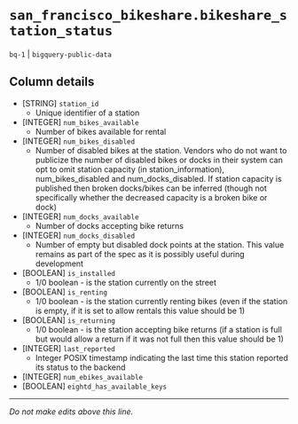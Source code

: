 # `san_francisco_bikeshare.bikeshare_station_status`
`bq-1` | `bigquery-public-data`

## Column details
* [STRING]    `station_id`
  - Unique identifier of a station
* [INTEGER]   `num_bikes_available`
  - Number of bikes available for rental
* [INTEGER]   `num_bikes_disabled`
  - Number of disabled bikes at the station. Vendors who do not want to publicize the number of disabled bikes or docks in their system can opt to omit station capacity (in station_information), num_bikes_disabled and num_docks_disabled. If station capacity is published then broken docks/bikes can be inferred (though not specifically whether the decreased capacity is a broken bike or dock)
* [INTEGER]   `num_docks_available`
  - Number of docks accepting bike returns
* [INTEGER]   `num_docks_disabled`
  - Number of empty but disabled dock points at the station. This value remains as part of the spec as it is possibly useful during development
* [BOOLEAN]   `is_installed`
  - 1/0 boolean - is the station currently on the street
* [BOOLEAN]   `is_renting`
  - 1/0 boolean - is the station currently renting bikes (even if the station is empty, if it is set to allow rentals this value should be 1)
* [BOOLEAN]   `is_returning`
  - 1/0 boolean - is the station accepting bike returns (if a station is full but would allow a return if it was not full then this value should be 1)
* [INTEGER]   `last_reported`
  - Integer POSIX timestamp indicating the last time this station reported its status to the backend
* [INTEGER]   `num_ebikes_available`
* [BOOLEAN]   `eightd_has_available_keys`

-------------------------------------------------------------------------------
*Do not make edits above this line.*
